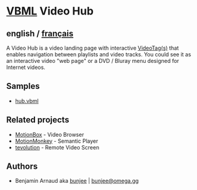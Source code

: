 # [VBML](README.md) Video Hub

## english / [français](fr/VideoHub.md)

A Video Hub is a video landing page with interactive [VideoTag(s)](VideoTag.md) that enables
navigation between playlists and video tracks. You could see it as an interactive video "web page"
or a DVD / Bluray menu designed for Internet videos.

## Samples

- [hub.vbml](samples/track/hub.vbml)

## Related projects

- [MotionBox](https://omega.gg/MotionBox/sources) - Video Browser
- [MotionMonkey](https://omega.gg/MotionMonkey) - Semantic Player
- [tevolution](https://omega.gg/tevolution) - Remote Video Screen

## Authors

- Benjamin Arnaud aka [bunjee](https://bunjee.me) | <bunjee@omega.gg>
